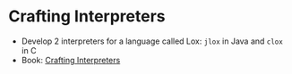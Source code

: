 # Crafting Interpreters

- Develop 2 interpreters for a language called Lox: `jlox` in Java and `clox` in C
- Book: [Crafting Interpreters](https://craftinginterpreters.com/contents.html)
